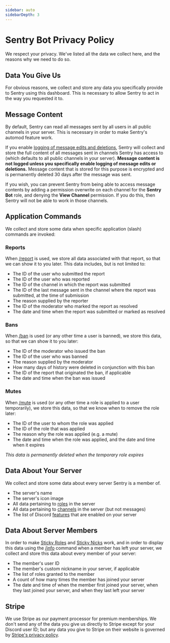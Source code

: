 ```yaml
---
sidebar: auto
sidebarDepth: 3
---
```


# Sentry Bot Privacy Policy

We respect your privacy. We've listed all the data we collect here, and the reasons why we need to do so.

## Data You Give Us

For obvious reasons, we collect and store any data you specifically provide to Sentry using this dashboard. This is
necessary to allow Sentry to act in the way you requested it to.

## Message Content

By default, Sentry can read all messages sent by all users in all public channels in your server. This is necessary in
order to make Sentry's automod feature work.

If you enable [logging of message edits and deletions](./settings.md#message-logging), Sentry will collect and store the
full content of all messages sent in channels Sentry has access to (which defaults to all public channels in your
server). **Message content is not logged unless you specifically enable logging of message edits or deletions.**
Message content that is stored for this purpose is encrypted and is permanently deleted 30 days after the message was
sent.

If you wish, you can prevent Sentry from being able to access message contents by adding a permission overwrite on each
channel for the **Sentry Bot** role, and denying the **View Channel** permission. If you do this, then Sentry will not
be able to work in those channels.

## Application Commands

We collect and store some data when specific application (slash) commands are invoked:

### Reports

When [/report](./commands.md#report) is used, we store all data associated with that report, so that we can show it to
you later. This data includes, but is not limited to:

- The ID of the user who submitted the report
- The ID of the user who was reported
- The ID of the channel in which the report was submitted
- The ID of the last message sent in the channel where the report was submitted, at the time of submission
- The reason supplied by the reporter
- The ID of the moderator who marked the report as resolved
- The date and time when the report was submitted or marked as resolved

### Bans
When [/ban](./commands.md#ban) is used (or any other time a user is banned), we store this data, so that we can show it
to you later:

- The ID of the moderator who issued the ban
- The ID of the user who was banned
- The reason supplied by the moderator
- How many days of history were deleted in conjunction with this ban
- The ID of the report that originated the ban, if applicable
- The date and time when the ban was issued

### Mutes

When [/mute](./commands.md#mute) is used (or any other time a role is applied to a user temporarily), we store this data,
so that we know when to remove the role later:

- The ID of the user to whom the role was applied
- The ID of the role that was applied
- The reason why the role was applied (e.g. a mute)
- The date and time when the role was applied, and the date and time when it expires

*This data is permanently deleted when the temporary role expires*

## Data About Your Server

We collect and store some data about every server Sentry is a member of.

- The server's name
- The server's icon image
- All data pertaining to [roles](https://discord.com/developers/docs/topics/permissions#role-object) in the server
- All data pertaining to [channels](https://discord.com/developers/docs/resources/channel#channel-object) in the
  server (but not messages)
- The list of Discord [features](https://discord.com/developers/docs/resources/guild#guild-object-guild-features) that
  are enabled on your server

## Data About Server Members

In order to make [Sticky Roles](./settings.md#sticky-roles) and [Sticky Nicks](./settings.md#sticky-nicks) work, and in
order to display this data using the [/info](./commands.md#info) command when a member has left your server, we collect
and store this data about every member of your server:

- The member's user ID
- The member's custom nickname in your server, if applicable
- The list of roles granted to the member
- A count of how many times the member has joined your server
- The date and time of when the member first joined your server, when they last joined your server, and when they last
  left your server

## Stripe

We use Stripe as our payment processor for premium memberships. We don't send any of the data you give us directly to
Stripe except for your Discord user ID; but any data you give to Stripe on their website is governed by
[Stripe's privacy policy](https://stripe.com/privacy).
